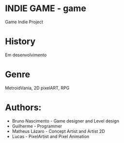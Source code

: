 # INDIE GAME - game
Game Indie Project

# History
Em desenvolvimento

# Genre
MetroidVania, 2D pixelART, RPG


# Authors: 
 - Bruno Nascimento - Game designer and Level design
 - Guilherme - Programmer
 - Matheus Lázaro - Concept Artist and Artist 2D
 - Lucas - PixelArtist and Pixel Animation
